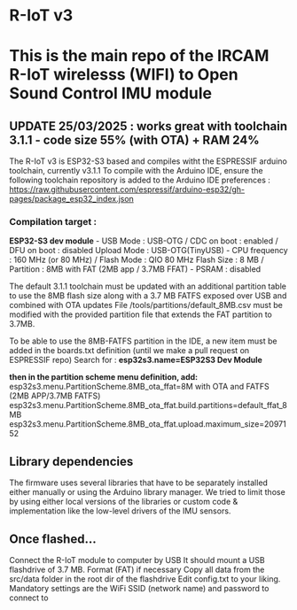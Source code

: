 # R-IoT v3


# This is the main repo of the IRCAM R-IoT wirelesss (WIFI) to Open Sound Control IMU module

## UPDATE 25/03/2025 : works great with toolchain 3.1.1 - code size 55% (with OTA) + RAM 24%

The R-IoT v3 is ESP32-S3 based and compiles witht the ESPRESSIF arduino toolchain, currently v3.1.1
To compile with the Arduino IDE, ensure the following toolchain repository is added to the Arduino IDE preferences :
https://raw.githubusercontent.com/espressif/arduino-esp32/gh-pages/package_esp32_index.json


### Compilation target : 
**ESP32-S3 dev module** - USB Mode : USB-OTG / CDC on boot : enabled / DFU on boot : disabled
Upload Mode : USB-OTG(TinyUSB) - CPU frequency : 160 MHz (or 80 MHz) / Flash Mode : QIO 80 MHz
Flash Size : 8 MB / Partition : 8MB with FAT (2MB app / 3.7MB FFAT) - PSRAM : disabled


The default 3.1.1 toolchain must be updated with an additional partition table to use the 8MB flash size along with a 3.7 MB FATFS exposed over USB and combined with OTA updates
File /tools/partitions/default_8MB.csv must be modified with the provided partition file that extends the FAT partition to 3.7MB.

To be able to use the 8MB-FATFS partition in the IDE, a new item must be added in the boards.txt definition (until we make a pull request on ESPRESSIF repo)
Search for :
**esp32s3.name=ESP32S3 Dev Module**

**then in the partition scheme menu definition, add:**
esp32s3.menu.PartitionScheme.8MB_ota_ffat=8M with OTA and FATFS (2MB APP/3.7MB FATFS)
esp32s3.menu.PartitionScheme.8MB_ota_ffat.build.partitions=default_ffat_8MB
esp32s3.menu.PartitionScheme.8MB_ota_ffat.upload.maximum_size=2097152



## Library dependencies
The firmware uses several libraries that have to be separately installed either manually or using the Arduino library manager. 
We tried to limit those by using either local versions of the libraries or custom code & implementation like the low-level drivers of the IMU sensors.


## Once flashed...
Connect the R-IoT module to computer by USB
It should mount a USB flashdrive of 3.7 MB. Format (FAT) if necessary
Copy all data from the src/data folder in the root dir of the flashdrive
Edit config.txt to your liking. Mandatory settings are the WiFi SSID (network name) and password to connect to



